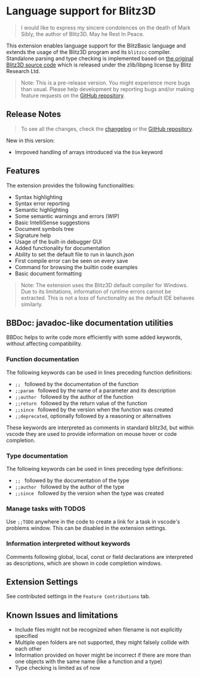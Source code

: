 # Language support for Blitz3D

> I would like to express my sincere condolences on the death of Mark Sibly, the author of Blitz3D. May he Rest In Peace.

This extension enables language support for the BlitzBasic language and extends the usage of the Blitz3D program and its `blitzcc` compiler.
Standalone parsing and type checking is implemented based on [the original Blitz3D source code](https://github.com/blitz-research/blitz3d_soloud) which is released under the zlib/libpng license by Blitz Research Ltd.

> Note: This is a pre-release version. You might experience more bugs than usual. Please help development by reporting bugs and/or making feature requests on the [GitHub repository](https://github.com/denesfilotas/vscode-blitz3d).

## Release Notes

> To see all the changes, check the [changelog](CHANGELOG.md) or the [GitHub repository](https://github.com/denesfilotas/vscode-blitz3d).

New in this version:

- Imrpoved handling of arrays introduced via the `Dim` keyword

## Features

The extension provides the following functionalities:

- Syntax highlighting
- Syntax error reporting
- Semantic highlighting
- Some semantic warnings and errors (WIP)
- Basic IntelliSense suggestions
- Document symbols tree
- Signature help
- Usage of the built-in debugger GUI
- Added functionality for documentation
- Ability to set the default file to run in launch.json
- First compile error can be seen on every save
- Command for browsing the builtin code examples
- Basic document formatting

> Note: The extension uses the Blitz3D default compiler for Windows. Due to its limitations, information of runtime errors cannot be extracted. This is not a loss of functionality as the default IDE behaves similarly.

## BBDoc: javadoc-like documentation utilities

BBDoc helps to write code more efficiently with some added keywords, without affecting compatibility.

### Function documentation

The following keywords can be used in lines preceding function definitions:

- `;; ` followed by the documentation of the function
- `;;param ` followed by the name of a parameter and its description
- `;;author ` followed by the author of the function
- `;;return ` followed by the return value of the function
- `;;since ` followed by the version when the function was created
- `;;deprecated`, optionally followed by a reasoning or alternatives

These keywords are interpreted as comments in standard blitz3d, but within vscode they are used to provide information on mouse hover or code completion.

### Type documentation

The following keywords can be used in lines preceding type definitions:

- `;; ` followed by the documentation of the type
- `;;author ` followed by the author of the type
- `;;since ` followed by the version when the type was created

### Manage tasks with TODOS

Use `;;TODO` anywhere in the code to create a link for a task in vscode's problems window. This can be disabled in the extension settings.

### Information interpreted without keywords

Comments following global, local, const or field declarations are interpreted as descriptions, which are shown in code completion windows.

## Extension Settings

See contributed settings in the `Feature Contributions` tab.

## Known Issues and limitations

- Include files might not be recognized when filename is not explicitly specified
- Multiple open folders are not supported, they might falsely collide with each other
- Information provided on hover might be incorrect if there are more than one objects with the same name (like a function and a type)
- Type checking is limited as of now

